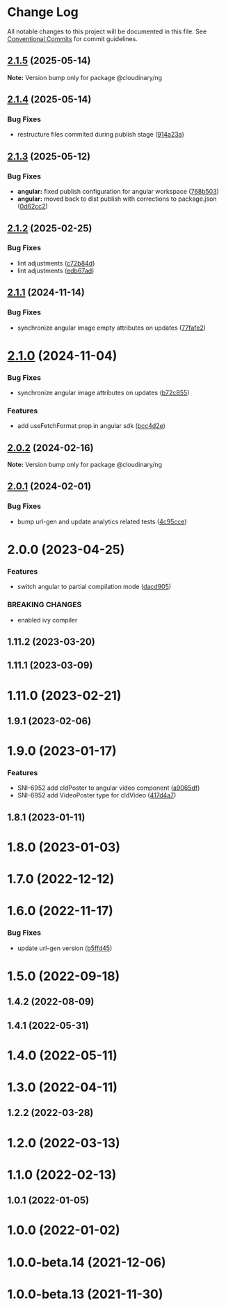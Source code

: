 # Change Log

All notable changes to this project will be documented in this file.
See [Conventional Commits](https://conventionalcommits.org) for commit guidelines.

## [2.1.5](https://github.com/cloudinary/frontend-frameworks/compare/@cloudinary/ng@2.1.4...@cloudinary/ng@2.1.5) (2025-05-14)

**Note:** Version bump only for package @cloudinary/ng





## [2.1.4](https://github.com/cloudinary/frontend-frameworks/compare/@cloudinary/ng@2.1.3...@cloudinary/ng@2.1.4) (2025-05-14)


### Bug Fixes

* restructure files commited during publish stage ([914a23a](https://github.com/cloudinary/frontend-frameworks/commit/914a23aba63dcb12cc4541b7b1ecbeaa52843a91))





## [2.1.3](https://github.com/cloudinary/frontend-frameworks/compare/@cloudinary/ng@2.1.2...@cloudinary/ng@2.1.3) (2025-05-12)


### Bug Fixes

* **angular:** fixed publish configuration for angular workspace ([768b503](https://github.com/cloudinary/frontend-frameworks/commit/768b503bceefb364e734796332d73aa77970a7ee))
* **angular:** moved back to dist publish with corrections to package.json ([0d62cc2](https://github.com/cloudinary/frontend-frameworks/commit/0d62cc28e741a7574137cac276382eec1f2d48e2))





## [2.1.2](https://github.com/cloudinary/frontend-frameworks/compare/@cloudinary/ng@2.1.1...@cloudinary/ng@2.1.2) (2025-02-25)


### Bug Fixes

* lint adjustments ([c72b84d](https://github.com/cloudinary/frontend-frameworks/commit/c72b84d4d420818e40928b91d4d57cb1f48510b5))
* lint adjustments ([edb67ad](https://github.com/cloudinary/frontend-frameworks/commit/edb67ade6cd3dc1b2b379ad326c981b9dcf2a660))





## [2.1.1](https://github.com/cloudinary/frontend-frameworks/compare/@cloudinary/ng@2.1.0...@cloudinary/ng@2.1.1) (2024-11-14)


### Bug Fixes

* synchronize angular image empty attributes on updates ([77fafe2](https://github.com/cloudinary/frontend-frameworks/commit/77fafe2f2fefdb814b140a4da3f521e6e906938f))





# [2.1.0](https://github.com/cloudinary/frontend-frameworks/compare/@cloudinary/ng@2.0.2...@cloudinary/ng@2.1.0) (2024-11-04)


### Bug Fixes

* synchronize angular image attributes on updates ([b72c855](https://github.com/cloudinary/frontend-frameworks/commit/b72c855fdea5c01eb780db20a7902766bf38ef07))


### Features

* add useFetchFormat prop in angular sdk ([bcc4d2e](https://github.com/cloudinary/frontend-frameworks/commit/bcc4d2e4f37748cfa5f17f3a7231a9a4737e65d1))





## [2.0.2](https://github.com/cloudinary/frontend-frameworks/compare/@cloudinary/ng@2.0.1...@cloudinary/ng@2.0.2) (2024-02-16)

**Note:** Version bump only for package @cloudinary/ng





## [2.0.1](https://github.com/cloudinary/frontend-frameworks/compare/@cloudinary/ng@2.0.0...@cloudinary/ng@2.0.1) (2024-02-01)


### Bug Fixes

* bump url-gen and update analytics related tests ([4c95cce](https://github.com/cloudinary/frontend-frameworks/commit/4c95cce77f363ac9ed674f94d38c20b4e0d71f21))





# 2.0.0 (2023-04-25)


### Features

* switch angular to partial compilation mode ([dacd905](https://github.com/cloudinary/frontend-frameworks/commit/dacd9052519bc5c029d930cfa83dd29cc8b41658))


### BREAKING CHANGES

* enabled ivy compiler



## 1.11.2 (2023-03-20)



## 1.11.1 (2023-03-09)



# 1.11.0 (2023-02-21)



## 1.9.1 (2023-02-06)



# 1.9.0 (2023-01-17)


### Features

* SNI-6952 add cldPoster to angular video component ([a9065df](https://github.com/cloudinary/frontend-frameworks/commit/a9065dfd93f30d6596547a568998728d4b43390f))
* SNI-6952 add VideoPoster type for cldVideo ([417d4a7](https://github.com/cloudinary/frontend-frameworks/commit/417d4a77b30d614b2508c89ded6a28e58decbc88))



## 1.8.1 (2023-01-11)



# 1.8.0 (2023-01-03)



# 1.7.0 (2022-12-12)



# 1.6.0 (2022-11-17)


### Bug Fixes

* update url-gen version ([b5ffd45](https://github.com/cloudinary/frontend-frameworks/commit/b5ffd4534fa2bca5dbcbb08d244a116f5812ae15))



# 1.5.0 (2022-09-18)



## 1.4.2 (2022-08-09)



## 1.4.1 (2022-05-31)



# 1.4.0 (2022-05-11)



# 1.3.0 (2022-04-11)



## 1.2.2 (2022-03-28)



# 1.2.0 (2022-03-13)



# 1.1.0 (2022-02-13)



## 1.0.1 (2022-01-05)



# 1.0.0 (2022-01-02)



# 1.0.0-beta.14 (2021-12-06)



# 1.0.0-beta.13 (2021-11-30)
